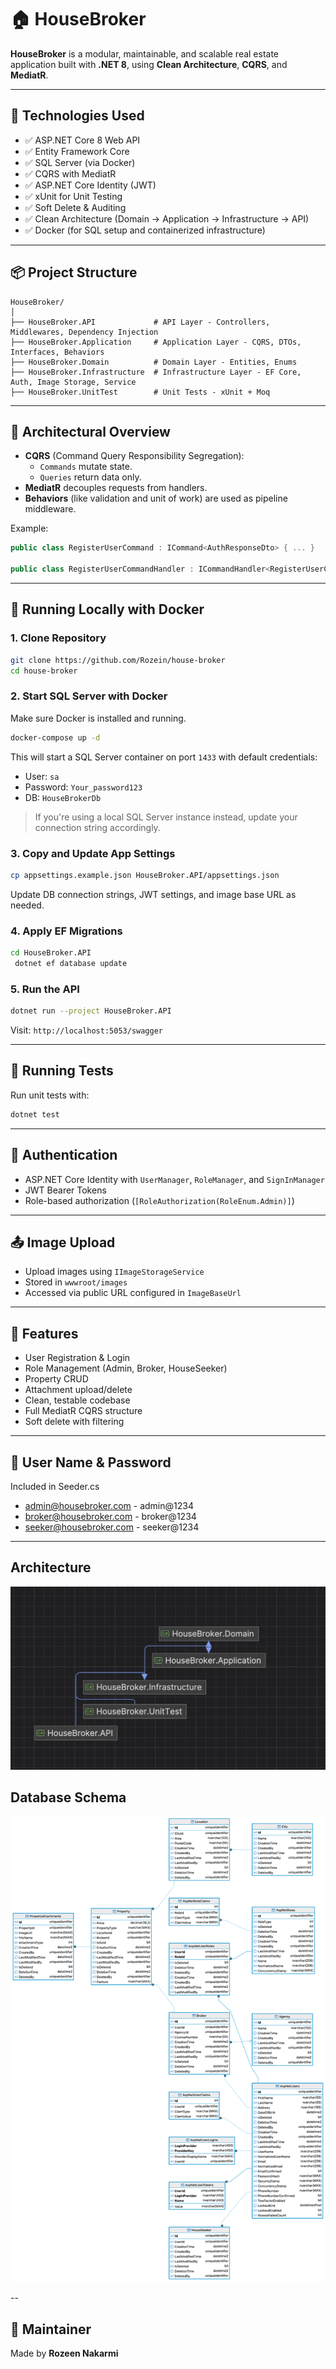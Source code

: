 # 🏠 HouseBroker

**HouseBroker** is a modular, maintainable, and scalable real estate application built with **.NET 8**, using **Clean Architecture**, **CQRS**, and **MediatR**.

---

## 🚧 Technologies Used

- ✅ ASP.NET Core 8 Web API
- ✅ Entity Framework Core
- ✅ SQL Server (via Docker)
- ✅ CQRS with MediatR
- ✅ ASP.NET Core Identity (JWT)
- ✅ xUnit for Unit Testing
- ✅ Soft Delete & Auditing
- ✅ Clean Architecture (Domain → Application → Infrastructure → API)
- ✅ Docker (for SQL setup and containerized infrastructure)

---

## 📦 Project Structure

```
HouseBroker/
│
├── HouseBroker.API             # API Layer - Controllers, Middlewares, Dependency Injection
├── HouseBroker.Application     # Application Layer - CQRS, DTOs, Interfaces, Behaviors
├── HouseBroker.Domain          # Domain Layer - Entities, Enums
├── HouseBroker.Infrastructure  # Infrastructure Layer - EF Core, Auth, Image Storage, Service
├── HouseBroker.UnitTest        # Unit Tests - xUnit + Moq
```

---

## 🧱 Architectural Overview

- **CQRS** (Command Query Responsibility Segregation):
  - `Commands` mutate state.
  - `Queries` return data only.
- **MediatR** decouples requests from handlers.
- **Behaviors** (like validation and unit of work) are used as pipeline middleware.

Example:

```csharp
public class RegisterUserCommand : ICommand<AuthResponseDto> { ... }

public class RegisterUserCommandHandler : ICommandHandler<RegisterUserCommand, AuthResponseDto> { ... }
```

---

## 🐳 Running Locally with Docker

### 1. Clone Repository
```bash
git clone https://github.com/Rozein/house-broker
cd house-broker
```

### 2. Start SQL Server with Docker
Make sure Docker is installed and running.

```bash
docker-compose up -d
```
This will start a SQL Server container on port `1433` with default credentials:
- User: `sa`
- Password: `Your_password123`
- DB: `HouseBrokerDb`

> If you're using a local SQL Server instance instead, update your connection string accordingly.

### 3. Copy and Update App Settings

```bash
cp appsettings.example.json HouseBroker.API/appsettings.json
```
Update DB connection strings, JWT settings, and image base URL as needed.

### 4. Apply EF Migrations

```bash
cd HouseBroker.API
 dotnet ef database update
```

### 5. Run the API
```bash
dotnet run --project HouseBroker.API
```
Visit: `http://localhost:5053/swagger`

---

## 🧪 Running Tests
Run unit tests with:
```bash
dotnet test
```

---

## 🔐 Authentication

- ASP.NET Core Identity with `UserManager`, `RoleManager`, and `SignInManager`
- JWT Bearer Tokens
- Role-based authorization (`[RoleAuthorization(RoleEnum.Admin)]`)

---

## 📤 Image Upload

- Upload images using `IImageStorageService`
- Stored in `wwwroot/images`
- Accessed via public URL configured in `ImageBaseUrl`

---

## 🚀 Features

- User Registration & Login
- Role Management (Admin, Broker, HouseSeeker)
- Property CRUD
- Attachment upload/delete
- Clean, testable codebase
- Full MediatR CQRS structure
- Soft delete with filtering

---

## 📜 User Name & Password

Included in Seeder.cs
- admin@housebroker.com - admin@1234
- broker@housebroker.com - broker@1234
- seeker@housebroker.com - seeker@1234
---

## Architecture

![Clean Architecture Diagram](docs/images/HouseBrokerProjectArchitecture.png)

## Database Schema

![Database ERD](docs/images/HouseBrokerDatabaseDiagram.png)

--

## 🙋 Maintainer

Made by **Rozeen Nakarmi**

